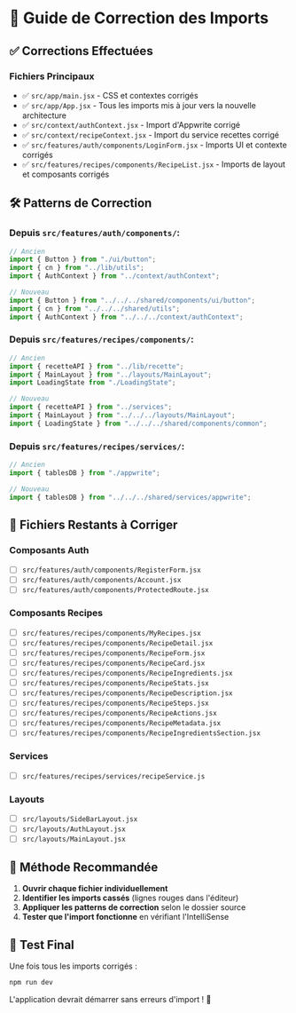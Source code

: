 # 🔧 Guide de Correction des Imports

## ✅ Corrections Effectuées

### Fichiers Principaux

- ✅ `src/app/main.jsx` - CSS et contextes corrigés
- ✅ `src/app/App.jsx` - Tous les imports mis à jour vers la nouvelle architecture
- ✅ `src/context/authContext.jsx` - Import d'Appwrite corrigé
- ✅ `src/context/recipeContext.jsx` - Import du service recettes corrigé
- ✅ `src/features/auth/components/LoginForm.jsx` - Imports UI et contexte corrigés
- ✅ `src/features/recipes/components/RecipeList.jsx` - Imports de layout et composants corrigés

## 🛠️ Patterns de Correction

### Depuis `src/features/auth/components/`:

```javascript
// Ancien
import { Button } from "./ui/button";
import { cn } from "../lib/utils";
import { AuthContext } from "../context/authContext";

// Nouveau
import { Button } from "../../../shared/components/ui/button";
import { cn } from "../../../shared/utils";
import { AuthContext } from "../../../context/authContext";
```

### Depuis `src/features/recipes/components/`:

```javascript
// Ancien
import { recetteAPI } from "../lib/recette";
import { MainLayout } from "../layouts/MainLayout";
import LoadingState from "./LoadingState";

// Nouveau
import { recetteAPI } from "../services";
import { MainLayout } from "../../../layouts/MainLayout";
import { LoadingState } from "../../../shared/components/common";
```

### Depuis `src/features/recipes/services/`:

```javascript
// Ancien
import { tablesDB } from "./appwrite";

// Nouveau
import { tablesDB } from "../../../shared/services/appwrite";
```

## 📝 Fichiers Restants à Corriger

### Composants Auth

- [ ] `src/features/auth/components/RegisterForm.jsx`
- [ ] `src/features/auth/components/Account.jsx`
- [ ] `src/features/auth/components/ProtectedRoute.jsx`

### Composants Recipes

- [ ] `src/features/recipes/components/MyRecipes.jsx`
- [ ] `src/features/recipes/components/RecipeDetail.jsx`
- [ ] `src/features/recipes/components/RecipeForm.jsx`
- [ ] `src/features/recipes/components/RecipeCard.jsx`
- [ ] `src/features/recipes/components/RecipeIngredients.jsx`
- [ ] `src/features/recipes/components/RecipeStats.jsx`
- [ ] `src/features/recipes/components/RecipeDescription.jsx`
- [ ] `src/features/recipes/components/RecipeSteps.jsx`
- [ ] `src/features/recipes/components/RecipeActions.jsx`
- [ ] `src/features/recipes/components/RecipeMetadata.jsx`
- [ ] `src/features/recipes/components/RecipeIngredientsSection.jsx`

### Services

- [ ] `src/features/recipes/services/recipeService.js`

### Layouts

- [ ] `src/layouts/SideBarLayout.jsx`
- [ ] `src/layouts/AuthLayout.jsx`
- [ ] `src/layouts/MainLayout.jsx`

## 🎯 Méthode Recommandée

1. **Ouvrir chaque fichier individuellement**
2. **Identifier les imports cassés** (lignes rouges dans l'éditeur)
3. **Appliquer les patterns de correction** selon le dossier source
4. **Tester que l'import fonctionne** en vérifiant l'IntelliSense

## 🚀 Test Final

Une fois tous les imports corrigés :

```bash
npm run dev
```

L'application devrait démarrer sans erreurs d'import ! 🎉
